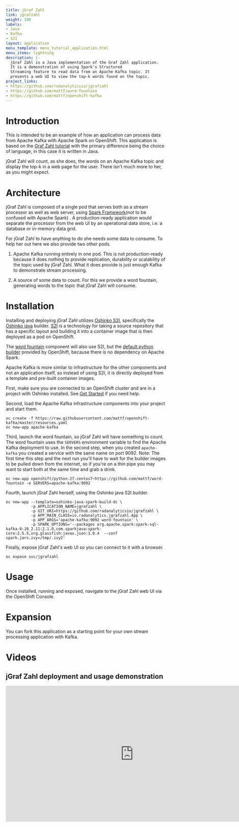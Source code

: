```yaml
---
title: jGraf Zahl
link: jgrafzahl
weight: 100
labels:
- Java
- Kafka
- S2I
layout: application
menu_template: menu_tutorial_application.html
menu_items: lightning
description: |-
  jGraf Zahl is a Java implementation of the Graf Zahl application.
  It is a demonstration of using Spark's Structured
  Streaming feature to read data from an Apache Kafka topic. It
  presents a web UI to view the top-k words found on the topic.
project_links:
- https://github.com/radanalyticsio/jgrafzahl
- https://github.com/mattf/word-fountain
- https://github.com/mattf/openshift-kafka
---
```


<h1 id="introduction">Introduction</h1>

This is intended to be an example of how an application can process
data from Apache Kafka with Apache Spark on OpenShift. This application is
based on the [Graf Zahl tutorial](/applications/grafzahl) with the primary
difference being the choice of language, in this case it is written in Java.

jGraf Zahl will count, as she does, the words on an Apache Kafka topic
and display the top-k in a web page for the user. There isn't much
more to her, as you might expect.

<h1 id="architecture">Architecture</h1>

jGraf Zahl is composed of a single pod that serves both as a stream
processor as well as web server, using
[Spark Framework](http://sparkjava.com/)(not to be confused with Apache Spark)
. A production-ready application would separate the processor from the web UI
by an operational data store, i.e. a database or in-memory data grid.

For jGraf Zahl to have anything to do she needs some data to
consume. To help her out here we also provide two other pods.

1. Apache Kafka running entirely in one pod. This is not
   production-ready because it does nothing to provide replication,
   durability or scalability of the topic used by jGraf Zahl. What it
   does provide is just enough Kafka to demonstrate stream processing.

2. A source of some data to count. For this we provide a word
   fountain, generating words to the topic that jGraf Zahl will
   consume.

<h1 id="installation">Installation</h1>

Installing and deploying jGraf Zahl utilizes [Oshinko
S2I](https://github.com/radanalyticsio/oshinko-s2i), specifically the
[Oshinko java](https://hub.docker.com/r/radanalyticsio/radanalytics-java-spark/)
builder. [S2I](https://docs.openshift.com/enterprise/latest/architecture/core_concepts/builds_and_image_streams.html#source-build)
is a technology for taking a source repository that has a specific
layout and building it into a container image that is then deployed
as a pod on OpenShift.

The [word fountain](https://github.com/mattf/word-fountain) component
will also use S2I, but the [default python
builder](https://docs.openshift.com/enterprise/latest/using_images/s2i_images/python.html)
provided by OpenShift, because there is no dependency on Apache Spark.

Apache Kafka is more similar to infrastructure for the other
components and not an application itself, so instead of using S2I, it
is directly deployed from a template and pre-built container images.

First, make sure you are connected to an OpenShift cluster and are in
a project with Oshinko installed. See [Get Started](/get-started) if
you need help.

Second, load the Apache Kafka infrastructure components into your
project and start them.

```
oc create -f https://raw.githubusercontent.com/mattf/openshift-kafka/master/resources.yaml
oc new-app apache-kafka
```

Third, launch the word fountain, so jGraf Zahl will have something to
count. The word fountain uses the `SERVERS` environment variable to
find the Apache Kafka deployment to use. In the second step, when you
created `apache-kafka` you created a service with the same name on
port 9092. Note: The first time this step and the next run you'll have
to wait for the builder images to be pulled down from the internet, so
if you're on a thin pipe you may want to start both at the same time
and grab a drink.

```
oc new-app openshift/python-27-centos7~https://github.com/mattf/word-fountain -e SERVERS=apache-kafka:9092
```

Fourth, launch jGraf Zahl herself, using the Oshinko java S2I
builder.

```
oc new-app --template=oshinko-java-spark-build-dc \
           -p APPLICATION_NAME=jgrafzahl \
           -p GIT_URI=https://github.com/radanalyticsio/jgrafzahl \
           -p APP_MAIN_CLASS=io.radanalytics.jgrafzahl.App \
           -p APP_ARGS='apache-kafka:9092 word-fountain' \
           -p SPARK_OPTIONS='--packages org.apache.spark:spark-sql-kafka-0-10_2.11:2.1.0,com.sparkjava:spark-core:2.5.5,org.glassfish:javax.json:1.0.4  --conf spark.jars.ivy=/tmp/.ivy2'
```

Finally, expose jGraf Zahl's web UI so you can connect to it with a
browser.

```
oc expose svc/jgrafzahl
```

<h1 id="usage">Usage</h1>

Once installed, running and exposed, navigate to the jGraf Zahl web UI via the OpenShift Console.

<h1 id="expansion">Expansion</h1>

You can fork this application as a starting point for your own stream
processing application with Kafka.

<h1 id="videos">Videos</h1>

<div class="text-center">

<h2>jGraf Zahl deployment and usage demonstration</h2>

<iframe src="https://player.vimeo.com/video/215100068?title=0&byline=0&portrait=0" width="800" height="425" frameborder="0" webkitallowfullscreen mozallowfullscreen allowfullscreen></iframe>

</div>
